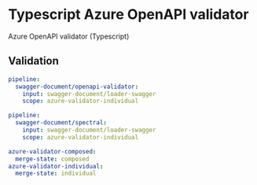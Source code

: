 # Typescript Azure OpenAPI validator

Azure OpenAPI validator (Typescript)

## Validation

```yaml $(azure-validator) && $(v3)
pipeline:
  swagger-document/openapi-validator:
    input: swagger-document/loader-swagger
    scope: azure-validator-individual
```

```yaml $(spectral) && $(v3)
pipeline:
  swagger-document/spectral:
    input: swagger-document/loader-swagger
    scope: azure-validator-individual
```

```yaml $(azure-validator) || $(spectral) || $(v3)
azure-validator-composed:
  merge-state: composed
azure-validator-individual:
  merge-state: individual
```
